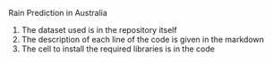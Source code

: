 Rain Prediction in Australia

1. The dataset used is in the repository itself
2. The description of each line of the code is given in the markdown
3. The cell to install the required libraries is in the code
